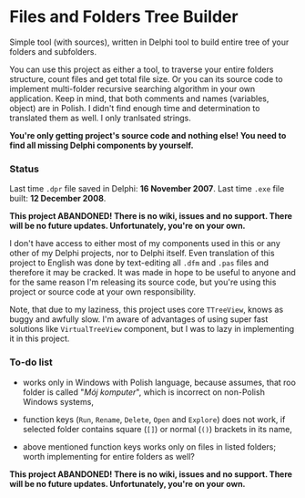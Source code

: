 # Files and Folders Tree Builder

Simple tool (with sources), written in Delphi tool to build entire tree of your folders and subfolders.

You can use this project as either a tool, to traverse your entire folders structure, count files and get total file size. Or you can its  source code to implement multi-folder recursive searching algorithm in your own application. Keep in mind, that both comments and names (variables, object) are in Polish. I didn't find enough time and determination to translated them as well. I only tranlsated strings.

**You're only getting project's source code and nothing else! You need to find all missing Delphi components by yourself.**

### Status

Last time `.dpr` file saved in Delphi: **16 November 2007**. Last time `.exe` file built: **12 December 2008**.

**This project ABANDONED! There is no wiki, issues and no support. There will be no future updates. Unfortunately, you're on your own.**

I don't have access to either most of my components used in this or any other of my Delphi projects, nor to Delphi itself. Even translation of this project to English was done by text-editing all `.dfm` and `.pas` files and therefore it may be cracked. It was made in hope to be useful to anyone and for the same reason I'm releasing its source code, but you're using this project or source code at your own responsibility.

Note, that due to my laziness, this project uses core `TTreeView`, knows as buggy and awfully slow. I'm aware of advantages of using super fast solutions like `VirtualTreeView` component, but I was to lazy in implementing it in this project.

### To-do list

- works only in Windows with Polish language, because assumes, that roo folder is called "_Mój komputer_", which is incorrect on non-Polish Windows systems,

- function keys (`Run`, `Rename`, `Delete`, `Open` and `Explore`) does not work, if selected folder contains square (`[]`) or normal (`()`) brackets in its name,

- above mentioned function keys works only on files in listed folders; worth implementing for entire folders as well?

**This project ABANDONED! There is no wiki, issues and no support. There will be no future updates. Unfortunately, you're on your own.**